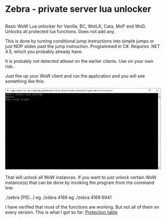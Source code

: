 # Zebra - private server lua unlocker

## 

Basic WoW Lua unlocker for Vanilla, BC, WotLK, Cata, MoP and WoD.
Unlocks all protected lua functions. Does not add any.

This is done by turning conditional jump instructions into simple jumps or just NOP slides past the jump instruction.
Programmed in C#. Requires .NET 4.5, which you probably already have.

It is probably not detected atleast on the earlier clients. Use on your own risk.

Just fire up your WoW client and run the application and you will see something like this:

![Useage](usage.PNG "Image")

That will unlock all WoW instances.
If you want to just unlock certain WoW instance(s) that can be done by invoking the program from the command line:

./zebra [PID...]
eg ./zebra 4169
eg ./zebra 4169 6941

I have verified that most of the functions are working. But not all of them on every version.
This is what I got so far:
[Protection table](https://creativemind1001.github.io/zebra/protection_table.html)